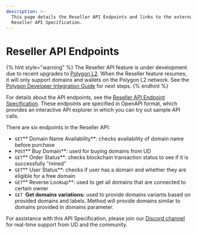 ```yaml
---
description: >-
  This page details the Reseller API Endpoints and links to the external
  Reseller API Specification.
---
```


# Reseller API Endpoints

{% hint style="warning" %}
The Reseller API feature is under development due to recent upgrades to [Polygon L2](../polygon-l2-network/polygon-high-level-overview.md). When the Reseller feature resumes, it will only support domains and wallets on the Polygon L2 network. See the [Polygon Developer Integration Guide](../polygon-l2-network/polygon-developer-integration.md) for next steps.
{% endhint %}

For details about the API endpoints, see the [Reseller API Endpoint Specification](https://apidocs.unstoppabledomains.com/#tag/reseller). These endpoints are specified in OpenAPI format, which provides an interactive API explorer in which you can try out sample API calls.

There are six endpoints in the Reseller API:

* `GET`** Domain Name Availability**: checks availability of domain name before purchase
* `POST`** Buy Domain**: used for buying domains from UD
* `GET`** Order Status**: checks blockchain transaction status to see if it is successfully “mined”
* `GET`** User Status**: checks if user has a domain and whether they are eligible for a free domain
* `GET`** Reverse Lookup**: used to get all domains that are connected to certain owner
* `GET `**Get domains variations:** used to provide domains variants based on provided domains and labels. Method will provide domains similar to domains provided in domains parameter.

For assistance with this API Specification, please join our [Discord channel](https://discord.gg/b6ZVxSZ9Hn) for real-time support from UD and the community.
